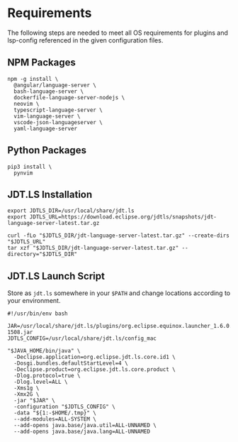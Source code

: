 # Requirements

The following steps are needed to meet all OS requirements for plugins and
lsp-config referenced in the given configuration files.

## NPM Packages

```
npm -g install \
  @angular/language-server \
  bash-language-server \
  dockerfile-language-server-nodejs \
  neovim \
  typescript-language-server \
  vim-language-server \
  vscode-json-languageserver \
  yaml-language-server

```

## Python Packages

```
pip3 install \
  pynvim
```

## JDT.LS Installation

```
export JDTLS_DIR=/usr/local/share/jdt.ls
export JDTLS_URL=https://download.eclipse.org/jdtls/snapshots/jdt-language-server-latest.tar.gz

curl -fLo "$JDTLS_DIR/jdt-language-server-latest.tar.gz" --create-dirs "$JDTLS_URL"
tar xzf "$JDTLS_DIR/jdt-language-server-latest.tar.gz" --directory="$JDTLS_DIR"
```

## JDT.LS Launch Script

Store as `jdt.ls` somewhere in your `$PATH` and change locations according to
your environment.

```
#!/usr/bin/env bash

JAR=/usr/local/share/jdt.ls/plugins/org.eclipse.equinox.launcher_1.6.0.v20200915-1508.jar
JDTLS_CONFIG=/usr/local/share/jdt.ls/config_mac

"$JAVA_HOME/bin/java" \
  -Declipse.application=org.eclipse.jdt.ls.core.id1 \
  -Dosgi.bundles.defaultStartLevel=4 \
  -Declipse.product=org.eclipse.jdt.ls.core.product \
  -Dlog.protocol=true \
  -Dlog.level=ALL \
  -Xms1g \
  -Xmx2G \
  -jar "$JAR" \
  -configuration "$JDTLS_CONFIG" \
  -data "${1:-$HOME/.tmp}" \
  --add-modules=ALL-SYSTEM \
  --add-opens java.base/java.util=ALL-UNNAMED \
  --add-opens java.base/java.lang=ALL-UNNAMED
```
